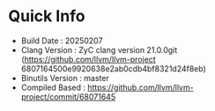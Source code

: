 # Quick Info
* Build Date : 20250207
* Clang Version : ZyC clang version 21.0.0git (https://github.com/llvm/llvm-project 6807164500e9920638e2ab0cdb4bf8321d24f8eb)
* Binutils Version : master
* Compiled Based : https://github.com/llvm/llvm-project/commit/68071645

